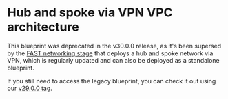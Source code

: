 # Hub and spoke via VPN VPC architecture

This blueprint was deprecated in the v30.0.0 release, as it's been supersed by the [FAST networking stage](../../../fast/stages/2-networking-b-vpn/) that deploys a hub and spoke network via VPN, which is regularly updated and can also be deployed as a standalone blueprint.

If you still need to access the legacy blueprint, you can check it out using our [v29.0.0 tag](https://github.com/GoogleCloudPlatform/cloud-foundation-fabric/tree/v29.0.0/blueprints/networking/hub-and-spoke-vpn).
